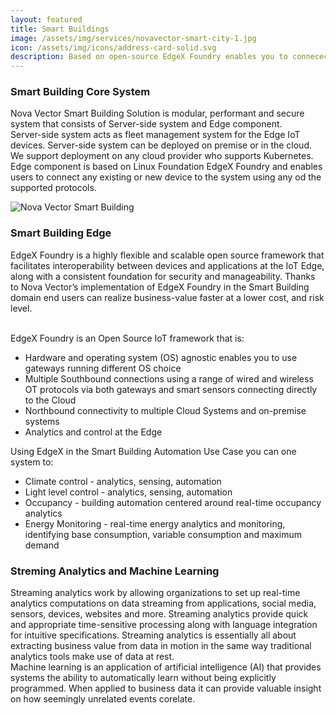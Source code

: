 ```yaml
---
layout: featured
title: Smart Buildings
image: /assets/img/services/novavector-smart-city-1.jpg
icon: /assets/img/icons/address-card-solid.svg
description: Based on open-source EdgeX Foundry enables you to connecect any existing or new devices.
---
```


<div class="row">
    <div class="col-md-12">
        <div class="service-details mb-40">
            <h3>Smart Building Core System</h3>
            <p>Nova Vector Smart Building Solution is modular, performant and secure system that consists of Server-side system and Edge component.
            <br>
            Server-side system acts as fleet management system for the Edge IoT devices. Server-side system can be deployed on premise or in the cloud. We support deployment on any cloud provider who supports Kubernetes.
            <br>
            Edge component is based on Linux Foundation EdgeX Foundry and enables users to connect any existing or new device to the system using any od the supported protocols.
            </p>
        </div>
    </div>
</div>
<div class="row">
    <div class="col-xl-6 col-lg-12">
        <div class="s-details-img mb-30">
            <img src="{{site.baseurl}}/assets/img/service/details/novavector-smart-city-2.jpg" alt="Nova Vector Smart Building">
        </div>
    </div>
    <div class="col-xl-6 col-lg-12">
        <div class="service-details mb-40">
            <h3>Smart Building Edge</h3>
            <p>EdgeX Foundry is a highly flexible and scalable open source framework that facilitates interoperability between devices and applications at the IoT Edge, along with a consistent foundation for security and manageability. Thanks to Nova Vector’s implementation of EdgeX Foundry in the Smart Building domain end users can realize business-value faster at a lower cost, and risk level.
            </p>
        </div>
    </div>
</div>
<div class="service-details mb-30">
    <p>
     <br>EdgeX Foundry is an Open Source IoT framework that is:
                <ul>
                    <li>Hardware and operating system (OS) agnostic enables you to use gateways running different OS choice</li>
                    <li>Multiple Southbound connections using a range of wired and wireless OT protocols via both gateways and smart sensors connecting directly to the Cloud</li>
                    <li>Northbound connectivity to multiple Cloud Systems and on-premise systems</li>
                    <li>Analytics and control at the Edge</li>
                </ul>
            </p>
            <p>
            Using EdgeX  in the Smart Building Automation Use Case you can one system to:
                <ul>
                    <li>Climate control - analytics, sensing, automation</li>
                    <li>Light level control - analytics, sensing, automation</li>
                    <li>Occupancy - building automation centered around real-time occupancy analytics</li>
                    <li>Energy Monitoring - real-time energy analytics and monitoring, identifying base consumption, variable consumption and maximum demand</li>
                </ul>
    </p>
    <h3>Streming Analytics and Machine Learning</h3>
    <p>Streaming analytics work by allowing organizations to set up real-time analytics computations on data streaming from applications, social media, sensors, devices, websites and more. Streaming analytics provide quick and appropriate time-sensitive processing along with language integration for intuitive specifications.
    Streaming analytics is essentially all about extracting business value from data in motion in the same way traditional analytics tools make use of data at rest.
    <br>
    Machine learning is an application of artificial intelligence (AI) that provides systems the ability to automatically learn without being explicitly programmed. When applied to business data it can provide valuable insight on how seemingly unrelated events corelate.
    </p>
</div>